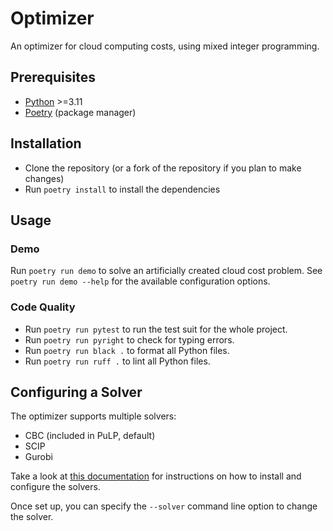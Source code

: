 # Optimizer

An optimizer for cloud computing costs, using mixed integer programming.

## Prerequisites

- [Python](https://www.python.org/downloads/) >=3.11
- [Poetry](https://python-poetry.org/docs/#installation) (package manager)

## Installation

- Clone the repository (or a fork of the repository if you plan to make changes)
- Run `poetry install` to install the dependencies

## Usage

### Demo

Run `poetry run demo` to solve an artificially created cloud cost problem.
See `poetry run demo --help` for the available configuration options.

### Code Quality

- Run `poetry run pytest` to run the test suit for the whole project.
- Run `poetry run pyright` to check for typing errors.
- Run `poetry run black .` to format all Python files.
- Run `poetry run ruff .` to lint all Python files.

## Configuring a Solver

The optimizer supports multiple solvers:

- CBC (included in PuLP, default)
- SCIP
- Gurobi

Take a look at [this documentation](https://coin-or.github.io/pulp/guides/how_to_configure_solvers.html) for instructions on how to install and configure the solvers.

Once set up, you can specify the `--solver` command line option to change the solver.
